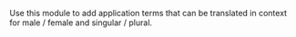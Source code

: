 Use this module to add application terms that can be translated in
context for male / female and singular / plural.
